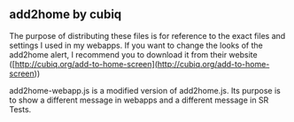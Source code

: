 ## add2home by cubiq

The purpose of distributing these files is for reference to the exact files and settings I used in my webapps.
If you want to change the looks of the add2home alert, I recommend you to download it from their website ([http://cubiq.org/add-to-home-screen](http://cubiq.org/add-to-home-screen</a>))

add2home-webapp.js is a modified version of add2home.js.
Its purpose is to show a different message in webapps and a different message in SR Tests.